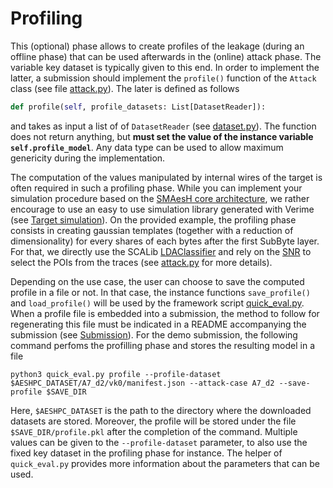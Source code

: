 # Profiling

This (optional) phase allows to create profiles of the leakage (during an offline phase) that can be used
afterwards in the (online) attack phase. The variable key dataset is typically given to
this end. In order to implement the latter, a submission should implement the
`profile()` function of the `Attack` class (see file [attack.py](https://github.com/simple-crypto/SMAesH-challenge/blob/main/demo_submission/attack.py)). The later is defined as follows
```python
def profile(self, profile_datasets: List[DatasetReader]):
```
and takes as input a list of of `DatasetReader` (see
[dataset.py](https://github.com/simple-crypto/SMAesH-challenge/blob/main/demo_submission/dataset.py)).
The function does not return anything, but **must set the value of the instance
variable `self.profile_model`**.  Any data type can be used
to allow maximum genericity during the implementation. 

The computation of the values manipulated by internal wires of the target is
often required in such a profiling phase. While you can implement your
simulation procedure based on the
[SMAesH core architecture](https://github.com/simple-crypto/SMAesH), we rather
encourage to use an easy to use simulation library generated with Verime (see
[Target simulation](./target_simulation.md)).  On the provided example, the
profiling phase consists in creating gaussian templates (together with a
reduction of dimensionality) for every shares of each bytes after the first
SubByte layer. For that, we directly use the SCALib
[LDAClassifier](https://scalib.readthedocs.io/en/stable/source/_generated/scalib.modeling.LDAClassifier.html#scalib.modeling.LDAClassifier)
and rely on the [SNR](https://scalib.readthedocs.io/en/stable/source/_generated/scalib.metrics.SNR.html) to select the POIs from the traces
(see [attack.py](https://github.com/simple-crypto/SMAesH-challenge/blob/main/demo_submission/attack.py) for more details).

Depending on the use case, the user can choose to save the computed profile in
a file or not.  In that case, the instance functions `save_profile()` and
`load_profile()` will be used by the framework script [quick_eval.py](https://github.com/simple-crypto/SMAesH-challenge/blob/main/demo_submission/quick_eval.py). 
When a profile file is embedded into a submission, the method to follow for regenerating this file must be indicated in a README accompanying the submission (see [Submission](./submission.md)).
For the demo submission, the following command perfoms the profilling phase and stores the resulting model in a file
```
python3 quick_eval.py profile --profile-dataset $AESHPC_DATASET/A7_d2/vk0/manifest.json --attack-case A7_d2 --save-profile $SAVE_DIR
```
Here, `$AESHPC_DATASET` is the path to the directory where the downloaded
datasets are stored.  Moreover, the profile will be stored under the file
`$SAVE_DIR/profile.pkl` after the completion of the command.  Multiple values
can be given to the `--profile-dataset` parameter, to also use the fixed key
dataset in the profiling phase for instance. The helper of `quick_eval.py`
provides more information about the parameters that can be used.

